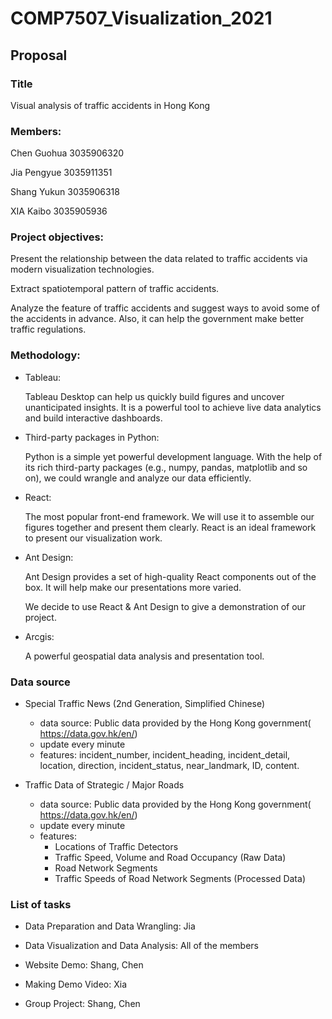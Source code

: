 # COMP7507_Visualization_2021

## Proposal

### Title

Visual analysis of traffic accidents in Hong Kong

### Members:

Chen Guohua 3035906320

Jia Pengyue 3035911351

Shang Yukun  3035906318

XIA Kaibo 3035905936

### Project objectives: 

Present the relationship between the data related to traffic accidents via modern visualization technologies.

Extract spatiotemporal pattern of traffic accidents.

Analyze the feature of traffic accidents and suggest ways to avoid some of the accidents in advance. Also, it can help the government make better traffic regulations. 

### Methodology:

* Tableau: 

  Tableau Desktop can help us quickly build figures and uncover unanticipated insights.  It is a powerful tool to achieve live data analytics and build interactive dashboards.

* Third-party packages in Python: 

  Python is a simple yet powerful development language. With the help of its rich third-party packages (e.g.,  numpy, pandas, matplotlib and so on), we could wrangle and analyze our data efficiently.

* React: 

  The most popular front-end framework. We will use it to assemble our figures together and present them clearly. React is an ideal framework to present our visualization work.

* Ant Design: 

  Ant Design provides a set of high-quality React components out of the box. It will help make our presentations more varied. 

  We decide to use React & Ant Design to give a demonstration of our project.

* Arcgis:

   A powerful geospatial data analysis and presentation tool.

### Data source

* Special Traffic News (2nd Generation, Simplified Chinese)
  * data source: Public data provided by the Hong Kong government( https://data.gov.hk/en/)
  * update every minute
  * features: incident_number, incident_heading, incident_detail, location, direction, incident_status, near_landmark, ID, content.
  
* Traffic Data of Strategic / Major Roads
  * data source: Public data provided by the Hong Kong government( https://data.gov.hk/en/)
  * update every minute
  * features:
    * Locations of Traffic Detectors
    * Traffic Speed, Volume and Road Occupancy (Raw Data)
    * Road Network Segments
    * Traffic Speeds of Road Network Segments (Processed Data)

### List of tasks

* Data Preparation and Data Wrangling: Jia

* Data Visualization and Data Analysis: All of the members

* Website Demo: Shang, Chen

* Making Demo Video: Xia

* Group Project: Shang, Chen

  

  

